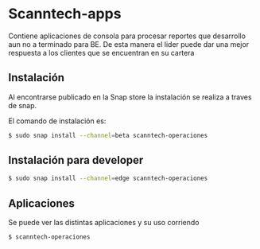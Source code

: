 # Scanntech-apps

Contiene aplicaciones de consola para procesar reportes que desarrollo aun no a terminado para BE.
De esta manera el lider puede dar una mejor respuesta a los clientes que se encuentran en su cartera

## Instalación

Al encontrarse publicado en la Snap store la instalación se realiza a traves de snap.

El comando de instalación es:

```bash
$ sudo snap install --channel=beta scanntech-operaciones
```
## Instalación para developer

```bash
$ sudo snap install --channel=edge scanntech-operaciones
```

## Aplicaciones

Se puede ver las distintas aplicaciones y su uso corriendo

```bash
$ scanntech-operaciones
```